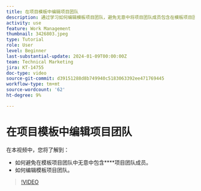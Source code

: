 ```yaml
---
title: 在项目模板中编辑项目团队
description: 通过学习如何编辑模板项目团队，避免无意中将项目团队成员包含在模板项目团队中。
activity: use
feature: Work Management
thumbnail: 3426803.jpeg
type: Tutorial
role: User
level: Beginner
last-substantial-update: 2024-01-09T00:00:00Z
team: Technical Marketing
jira: KT-14755
doc-type: video
source-git-commit: d39151288d8b749940c5183063392ee471769445
workflow-type: tm+mt
source-wordcount: '62'
ht-degree: 9%

---
```


# 在项目模板中编辑项目团队

在本视频中，您将了解到：

* 如何避免在模板项目团队中无意中包含****项目团队成员。
* 如何编辑模板项目团队。

>[!VIDEO](https://video.tv.adobe.com/v/3426803/?quality=12&learn=on)
